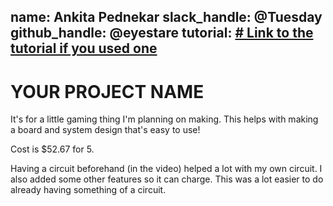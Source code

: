 name: Ankita Pednekar
slack_handle: @Tuesday
github_handle: @eyestare
tutorial: [# Link to the tutorial if you used one](https://www.youtube.com/watch?v=b9Obk1vu7JE)
---

# YOUR PROJECT NAME

It's for a little gaming thing I'm planning on making. This helps with making a board and system design that's easy to use!

Cost is $52.67 for 5. 

Having a circuit beforehand (in the video) helped a lot with my own circuit. I also added some other features so it can charge. This was a lot easier to do already having something of a circuit.
